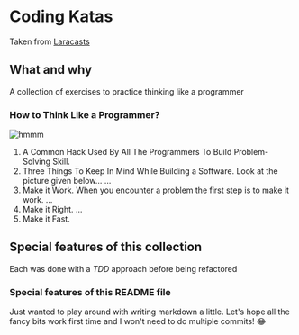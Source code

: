 # Coding Katas
Taken from [Laracasts](https://laracasts.com/@MizouziE)

## What and why
A collection of exercises to practice thinking like a programmer

### How to Think Like a Programmer?
![hmmm](https://images.app.goo.gl/onBFxJZqfaJtEG1h7)
1. A Common Hack Used By All The Programmers To Build Problem-Solving Skill.
2. Three Things To Keep In Mind While Building a Software. Look at the picture given below… ...
3. Make it Work. When you encounter a problem the first step is to make it work. ...
4. Make it Right. ...
5. Make it Fast.

## Special features of **this** collection
Each was done with a *TDD* approach before being refactored

### Special features of **this** README file
Just wanted to play around with writing markdown a little. Let's hope all the fancy bits work first time and I won't need to do multiple commits! :joy: